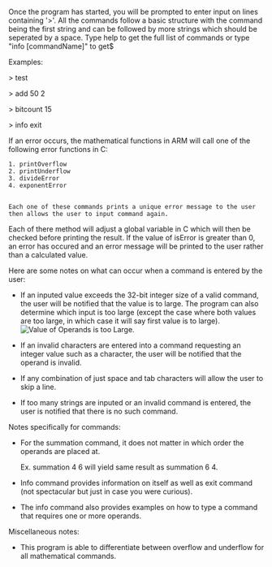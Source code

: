 Once the program has started, you will be prompted to enter input on lines
containing '>'. All the commands follow a basic structure with the command
being the first string and can be followed by more strings which should be
seperated by a space.
Type help to get the full list of commands or type "info [commandName]" to get$

Examples:

\> test

\> add 50 2

\> bitcount 15

\> info exit

If an error occurs, the mathematical functions in ARM will call one of the following error functions in C:

    1. printOverflow
    2. printUnderflow
    3. divideError
    4. exponentError
    
    
    Each one of these commands prints a unique error message to the user then allows the user to input command again.
Each of there method will adjust a global variable in C which will then be checked before printing the result. If
the value of isError is greater than 0, an error has occured and an error message will be printed to the user rather
than a calculated value. 

Here are some notes on what can occur when a command is entered by the user:

- If an inputed value exceeds the 32-bit integer size of a valid command, the user will be notified that the value is to large.
  The program can also determine which input is too large (except the case where both values are too large, in which case it will say 
  first value is to large).
  ![Value of Operands is too Large](file:///D:/School/CPSC%20231/ExcedingOperand.png "Value of Operands is too Large").

- If an invalid characters are entered into a command requesting an integer value such as a character, the user will be notified
  that the operand is invalid.

- If any combination of just space and tab characters will allow the user to skip a line.


- If too many strings are inputed or an invalid command is entered, the user is notified that there is no such command.




Notes specifically for commands:
- For the summation command, it does not matter in which order the operands are placed at.
    
  Ex. summation 4 6 will yield same result as summation 6 4.

- Info command provides information on itself as well as exit command (not spectacular but just in case you were curious).
- The info command also provides examples on how to type a command that requires one or more operands.



Miscellaneous notes:
- This program is able to differentiate between overflow and underflow for all mathematical commands.
